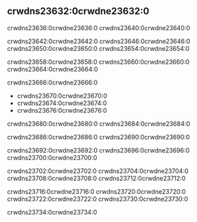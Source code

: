 ## crwdns23632:0crwdne23632:0

crwdns23636:0crwdne23636:0 crwdns23640:0crwdne23640:0

crwdns23642:0crwdne23642:0 crwdns23646:0crwdne23646:0 crwdns23650:0crwdne23650:0 crwdns23654:0crwdne23654:0

crwdns23658:0crwdne23658:0 crwdns23660:0crwdne23660:0 crwdns23664:0crwdne23664:0

crwdns23666:0crwdne23666:0

* crwdns23670:0crwdne23670:0
* crwdns23674:0crwdne23674:0
* crwdns23676:0crwdne23676:0

crwdns23680:0crwdne23680:0 crwdns23684:0crwdne23684:0

crwdns23686:0crwdne23686:0 crwdns23690:0crwdne23690:0

crwdns23692:0crwdne23692:0 crwdns23696:0crwdne23696:0 crwdns23700:0crwdne23700:0

crwdns23702:0crwdne23702:0 crwdns23704:0crwdne23704:0 crwdns23708:0crwdne23708:0 crwdns23712:0crwdne23712:0

crwdns23716:0crwdne23716:0 crwdns23720:0crwdne23720:0 crwdns23722:0crwdne23722:0 crwdns23730:0crwdne23730:0

crwdns23734:0crwdne23734:0

